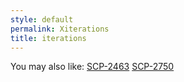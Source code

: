 ```yaml
---
style: default
permalink: Xiterations
title: iterations
---
```

You may also like:
[SCP-2463](http://scp-wiki.net/scp-2463)
[SCP-2750](http://scp-wiki.net/scp-2750)
